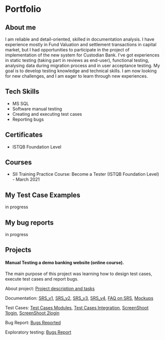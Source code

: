 # Portfolio

## About me
I am reliable and detail-oriented, skilled in documentation analysis. I have experience mostly in Fund Valuation and settlement transactions in capital market, but I had opportunities to participate in the project of implementation of the new system for Custodian Bank. I've got experiences in static testing (taking part in reviews as end-user), functional testing, analysing data during migration process and in user acceptance testing. My goal is to develop testing knowledge and technical skills. I am now looking for new challenges, and I am eager to learn through new experiences.


## Tech Skills
- MS SQL
- Software manual testing
- Creating and executing test cases
- Reporting bugs


## Certificates
- ISTQB Foundation Level


## Courses
- SII Training Practice Course: Become a Tester (ISTQB Foundation Level) - March 2021


## My Test Case Examples
in progress


## My bug reports
in progress


## Projects
#### Manual Testing a demo banking website (online course).
The main purpose of this project was learning how to design test cases, execute test cases and report bugs.

About project: [Project description and tasks](https://docs.google.com/spreadsheets/d/1A6UsuB8FSz3wb3xDab8v7kUdOteZQ_Q4/edit?usp=sharing&ouid=116586658957560897054&rtpof=true&sd=true)

Documentation:
[SRS_v1](https://docs.google.com/document/d/1_Oxm10fa39VKowOHzZbSmBbMRDJHXrOv/edit?usp=sharing&ouid=116586658957560897054&rtpof=true&sd=true), [SRS_v2](https://docs.google.com/document/d/1NrEHoSOwXrJIfmnEO6LCc8DGR4nhlodl/edit?usp=sharing&ouid=116586658957560897054&rtpof=true&sd=true), [SRS_v3](https://docs.google.com/document/d/1K_Yr_xChURJb1zufE1yuxgsLTqx1CMKB/edit?usp=sharing&ouid=116586658957560897054&rtpof=true&sd=true), [SRS_v4](https://docs.google.com/document/d/15s92qDsm747ZJbGjjD8r3_tP_TzqFtcG/edit?usp=sharing&ouid=116586658957560897054&rtpof=true&sd=true), [FAQ on SRS](https://docs.google.com/document/d/1WtOYYMXdpwT-2H2uA4P0RtGas4F7RTm1/edit?usp=sharing&ouid=116586658957560897054&rtpof=true&sd=true), [Mockups](https://docs.google.com/document/d/1p3DeEmr67u6Gm-obv8V5G4HTE2y3LnlE/edit?usp=sharing&ouid=116586658957560897054&rtpof=true&sd=true)

Test Cases: [Test Cases Modules](https://docs.google.com/spreadsheets/d/1GknaRdkd0Jggg_0cwTqsHEU0Cr5B9ZqW/edit?usp=sharing&ouid=116586658957560897054&rtpof=true&sd=true), [Test Cases Integration](https://docs.google.com/spreadsheets/d/11XlVtF9OkNkCa1wGUBLWH6mQ2VzI8xTw/edit?usp=sharing&ouid=116586658957560897054&rtpof=true&sd=true), [ScreenShoot 1login](https://drive.google.com/file/d/1NNVDHQ2LMj16Atm2ZafjzIZx0j7FUVM9/view?usp=sharing), [ScreenShoot 2login](https://drive.google.com/file/d/1czb7q8rHzNlQh25TcQ-81clNVJbBV7Q0/view?usp=sharing)

Bug Report: [Bugs Reported](https://docs.google.com/spreadsheets/d/1qvSCJ-2kXKj7SYjRVc269wPcJcHekHcb/edit?usp=sharing&ouid=116586658957560897054&rtpof=true&sd=true)

Exploratory testing: [Bugs Report](https://docs.google.com/document/d/1VcConCZvFlSVp1LIhM1k5Zs7qHdNCMXv/edit?usp=sharing&ouid=116586658957560897054&rtpof=true&sd=true)






